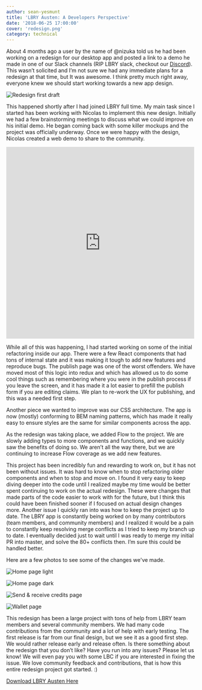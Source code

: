 ```yaml
---
author: sean-yesmunt
title: 'LBRY Austen: A Developers Perspective'
date: '2018-06-25 17:00:00'
cover: 'redesign.png'
category: technical
---
```

About 4 months ago a user by the name of @nizuka told us he had been working on a redesign for our desktop app and posted a link to a demo he made in one of our Slack channels (RIP LBRY slack, checkout our [Discord](https://chat.lbry.io/)). This wasn’t solicited and I’m not sure we had any immediate plans for a redesign at that time, but It was awesome. I think pretty much right away, everyone knew we should start working towards a new app design.

![Redesign first draft](https://spee.ch/f/redesign-rough-draft.png)

This happened shortly after I had joined LBRY full time. My main task since I started has been working with Nicolas to implement this new design. Initially we had a few brainstorming meetings to discuss what we could improve on his initial demo. He began coming back with some killer mockups and the project was officially underway. Once we were happy with the design, Nicolas created a web demo to share to the community.

<iframe src="https://www.facebook.com/plugins/post.php?href=https%3A%2F%2Fwww.facebook.com%2Flbryio%2Fposts%2F2050368121946614&width=500" width="500" height="510" style="border:none;overflow:hidden" scrolling="no" frameborder="0" allowTransparency="true" allow="encrypted-media"></iframe>

While all of this was happening, I had started working on some of the initial refactoring inside our app. There were a few React components that had tons of internal state and it was making it tough to add new features and reproduce bugs. The publish page was one of the worst offenders. We have moved most of this logic into redux and which has allowed us to do some cool things such as remembering where you were in the publish process if you leave the screen, and it has made it a lot easier to prefill the publish form if you are editing claims. We plan to re-work the UX for publishing, and this was a needed first step. 

Another piece we wanted to improve was our CSS architecture. The app is now (mostly) conforming to BEM naming patterns, which has made it really easy to ensure styles are the same for similar components across the app. 

As the redesign was taking place, we added Flow to the project. We are slowly adding types to more components and functions, and we quickly saw the benefits of doing so. We aren’t all the way there, but we are continuing to increase Flow coverage as we add new features.

This project has been incredibly fun and rewarding to work on, but it has not been without issues. It was hard to know when to stop refactoring older components and when to stop and move on. I found it very easy to keep diving deeper into the code until I realized maybe my time would be better spent continuing to work on the actual redesign. These were changes that made parts of the code easier to work with for the future, but I think this could have been finished sooner if I focused on actual design changes more. Another issue I quickly ran into was how to keep the project up to date. The LBRY app is constantly being worked on by many contributors (team members, and community members) and I realized it would be a pain to constantly keep resolving merge conflicts as I tried to keep my branch up to date. I eventually decided just to wait until I was ready to merge my initial PR into master, and solve the 80+ conflicts then. I’m sure this could be handled better.

Here are a few photos to see some of the changes we've made.



![Home page light](https://spee.ch/9/redesign-home.png)

![Home page dark](https://spee.ch/f/redesign-home-dark.png)

![Send & receive credits page](https://spee.ch/d/redesign-send-credits.png)

![Wallet page](https://spee.ch/9/redesign-wallet.png)

This redesign has been a large project with tons of help from LBRY team members and several community members. We had many code contributions from the community and a lot of help with early testing. The first release is far from our final design, but we see it as a good first step. We would rather release early and release often. Is there something about the redesign that you don’t like? Have you run into any issues? Please let us know! We will even pay you with some LBC if you are interested in fixing the issue. We love community feedback and contributions, that is how this entire redesign project got started. :)

[Download LBRY Austen Here](https://lbry.io/get?auto=1)
